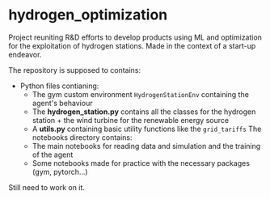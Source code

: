 # hydrogen_optimization

Project reuniting R&D efforts to develop products using ML and optimization for the exploitation of hydrogen stations. Made in the context of a start-up endeavor.

The repository is supposed to contains:

- Python files contianing:
    - The gym custom environment `HydrogenStationEnv` containing the agent's behaviour
    - The **hydrogen_station.py** contains all the classes for the hydrogen station + the wind turbine for the renewable energy source
    - A **utils.py** containing basic utility functions like the `grid_tariffs`
The notebooks directory contains:
    - The main notebooks for reading data and simulation and the training of the agent
    - Some notebooks made for practice with the necessary packages (gym, pytorch...)

Still need to work on it.